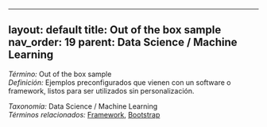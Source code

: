 
---
layout: default
title: Out of the box sample
nav_order: 19
parent: Data Science / Machine Learning
---

*Término:* Out of the box sample  
*Definición:* Ejemplos preconfigurados que vienen con un software o framework, listos para ser utilizados sin personalización.

*Taxonomía:* Data Science / Machine Learning  
*Términos relacionados:* [Framework](https://maleniski.github.io/diccionario-angl-tec-mx/docs/alfabeticamente/F/framework/), [Bootstrap](https://maleniski.github.io/diccionario-angl-tec-mx/docs/alfabeticamente/B/bootstrap/)
